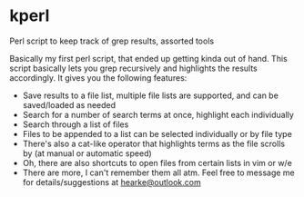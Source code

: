 # kperl
Perl script to keep track of grep results, assorted tools

Basically my first perl script, that ended up getting kinda out of hand.
This script basically lets you grep recursively and highlights the results accordingly.
It gives you the following features:
- Save results to a file list, multiple file lists are supported, and can be saved/loaded as needed
- Search for a number of search terms at once, highlight each individually
- Search through a list of files
- Files to be appended to a list can be selected individually or by file type
- There's also a cat-like operator that highlights terms as the file scrolls by (at manual or automatic speed)
- Oh, there are also shortcuts to open files from certain lists in vim or w/e
- There are more, I can't remember them all atm. Feel free to message me for details/suggestions at hearke@outlook.com
